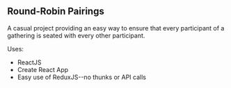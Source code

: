 ## Round-Robin Pairings

A casual project providing an easy way to ensure that every participant of a gathering is seated with every other participant.

Uses:

* ReactJS
* Create React App
* Easy use of ReduxJS--no thunks or API calls